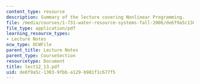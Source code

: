 ```yaml
---
content_type: resource
description: Summary of the lecture covering Nonlinear Programming.
file: /media/courses/1-731-water-resource-systems-fall-2006/de6f9a5c13039fbba129b981f1c677f5_lect12_13.pdf
file_type: application/pdf
learning_resource_types:
- Lecture Notes
ocw_type: OCWFile
parent_title: Lecture Notes
parent_type: CourseSection
resourcetype: Document
title: lect12_13.pdf
uid: de6f9a5c-1303-9fbb-a129-b981f1c677f5
---
```


